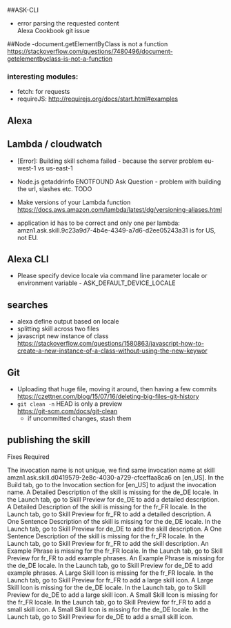 ##ASK-CLI
- error parsing the requested content  
Alexa Cookbook git issue


##Node
-document.getElementByClass is not a function  
https://stackoverflow.com/questions/7480496/document-getelementbyclass-is-not-a-function

### interesting modules:
- fetch: for requests
- requireJS: http://requirejs.org/docs/start.html#examples



## Alexa
## Lambda / cloudwatch
- [Error]: Building skill schema failed  - because the server problem eu-west-1 vs us-east-1

- Node.js getaddrinfo ENOTFOUND
  Ask Question - problem with building the url, slashes etc. TODO

- Make versions of your Lambda function
https://docs.aws.amazon.com/lambda/latest/dg/versioning-aliases.html

- application id has to be correct and only one per lambda: amzn1.ask.skill.9c23a9d7-4b4e-4349-a7d6-d2ee05243a31 is for US, not EU.


## Alexa CLI
- Please specify device locale via command line parameter locale or environment variable - ASK_DEFAULT_DEVICE_LOCALE

## searches
- alexa define output based on locale
- splitting skill across two files
- javascript new instance of class  
https://stackoverflow.com/questions/1580863/javascript-how-to-create-a-new-instance-of-a-class-without-using-the-new-keywor



## Git
- Uploading that huge file, moving it around, then having a few commits  
 https://czettner.com/blog/15/07/16/deleting-big-files-git-history  
- ``git clean -n`` HEAD is only a preview  
   https://git-scm.com/docs/git-clean  
   - if uncommitted changes, stash them
   
## publishing the skill

Fixes Required

 The invocation name is not unique, we find same invocation name at skill amzn1.ask.skill.d0419579-2e8c-4030-a729-cfceffaa8ca6 on [en_US]. In the Build tab, go to the Invocation section for [en_US] to adjust the invocation name.
 A Detailed Description of the skill is missing for the de_DE locale. In the Launch tab, go to Skill Preview for de_DE to add a detailed description.
 A Detailed Description of the skill is missing for the fr_FR locale. In the Launch tab, go to Skill Preview for fr_FR to add a detailed description.
 A One Sentence Description of the skill is missing for the de_DE locale. In the Launch tab, go to Skill Preview for de_DE to add the skill description.
 A One Sentence Description of the skill is missing for the fr_FR locale. In the Launch tab, go to Skill Preview for fr_FR to add the skill description.
 An Example Phrase is missing for the fr_FR locale. In the Launch tab, go to Skill Preview for fr_FR to add example phrases.
 An Example Phrase is missing for the de_DE locale. In the Launch tab, go to Skill Preview for de_DE to add example phrases.
 A Large Skill Icon is missing for the fr_FR locale. In the Launch tab, go to Skill Preview for fr_FR to add a large skill icon.
 A Large Skill Icon is missing for the de_DE locale. In the Launch tab, go to Skill Preview for de_DE to add a large skill icon.
 A Small Skill Icon is missing for the fr_FR locale. In the Launch tab, go to Skill Preview for fr_FR to add a small skill icon.
 A Small Skill Icon is missing for the de_DE locale. In the Launch tab, go to Skill Preview for de_DE to add a small skill icon.